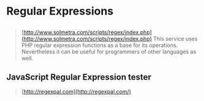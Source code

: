 # Regular Expressions

##
> [http://www.solmetra.com/scripts/regex/index.php](http://www.solmetra.com/scripts/regex/index.php)
This service uses PHP regular expression functions as a base for its operations. Nevertheless it can be useful for programmers of other languages as well.

## JavaScript Regular Expression tester
> [http://regexpal.com](http://regexpal.com/)